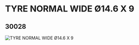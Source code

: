 # TYRE NORMAL WIDE Ø14.6 X 9
## 30028
![TYRE NORMAL WIDE Ø14.6 X 9](https://lc-www-live-s.legocdn.com/media/bricks/5/2/3002826.jpg)